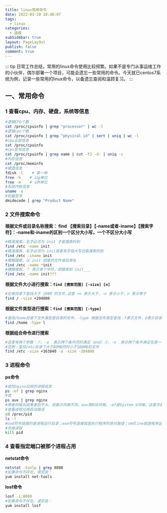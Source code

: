 ```yaml
---
title: linux常用命令
date: 2022-03-10 10:48:07
tags:
  - linux
categories:
  - 运维
subSidebar: true
layout: PageLayOut
publish: false
comment: true
---
```


<!-- more -->
::: tip
日常工作总结，常用的linux命令使用比较频繁。如果不是专门从事运维工作的小伙伴，偶尔部署一个项目，可能会遗忘一些常用的命令。今天就已centos7系统为例，记录一些常用的linux命令，以备遗忘查阅和温顾复习。
:::

## 一、常用命令

### 1 查看cpu、内存、硬盘，系统等信息 
```bash
#逻辑CPU个数
cat /proc/cpuinfo | grep "processor" | wc -l
#逻辑cpu个数
cat /proc/cpuinfo | grep "physical id" | sort | uniq | wc -l
#cpu全部信息
cat /proc/cpuinfo
#cpu型号信息
cat /proc/cpuinfo | grep name | cut -f2 -d: | uniq -c
#内存信息
cat /proc/meminfo
#硬盘信息
fdisk -l    # 第一种
free -h    # 以g单位
free -m    # 以M单位
#系统内核信息
uname -a
#机器型号
dmidecode | grep "Product Name"
```
### 2 文件搜索命令  
**根据文件或目录名称搜索： find 【搜索目录】【-name或者-iname】【搜索字符】：-name和-iname的区别一个区分大小写，一个不区分大小写**
```bash
#精准搜索，名字必须为 init 才能搜索的到
find /etc -name init
#精准搜索，名字必须为 init或者有字母大写也能搜索的到
find /etc -iname init
#模糊搜索，以 init 结尾的文件或目录名
find /etc -name *init  
#模糊搜索，？ 表示单个字符，即搜索到 init___
find /etc -name init???
```

**根据文件大小进行搜索：`find [搜索范围] [-size] [n]`**
```bash
#在根目录下查找大于 100M 的文件,这里 +n 表示大于，-n 表示小于，n 表示等于
find / -size +204800　　
```

**根据文件类型进行搜索：`find [搜索范围] [-type]`**  
```bash
#查找/home目录下文件类型是目录的文件，-type 根据文件类型查找：f表示文件，d表示目录，l表示软链接
find /home -type l　　
```

**根据组合命令进行搜索**  
```bash
#这里有两个参数：①、-a  表示两个条件同时满足（and）②、-o  表示两个条件满足任意一个即可（or）
#范例：查找/etc目录下大于80MB同时小于100MB的文件
find /etc -size +163840 -a -size -204800　
```
### 3 进程命令
**ps命令**  
```bash
#查找nginx应用的进程信息
ps -ef | grep nginx 
#或
ps aux | grep nginx 
#两者的输出结果差别不大，但展示风格不同。aux是BSD风格，-ef是System V风格。这是次要的区别，一个影响使用的区别是aux会截断command列，而-ef不会
#查看进程应用启动路径
cd /proc/pid
ls -l
#cwd符号链接的是进程运行目录；exe符号连接就是执行程序的绝对路径；cmdline就是程序运行时输入的命令行命令；environ记录了进程运行时的环境变量；fd目录下是进程打开或使用的文件的符号连接。 
#杀掉进程
kill pid
``` 

### 4 查看指定端口被那个进程占用
**netstat命令**
```bash
netstat -tunlp | grep 8080 
#如果命令不存在，请安装：
yum install net-tools
```

**losf命令**
```bash
losf -i:8080 
#如果命令不存在，请安装：
yum install losf
```



<Reward/>
